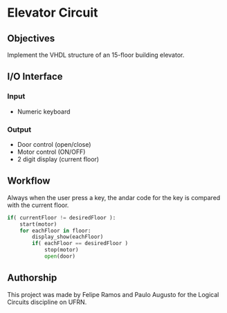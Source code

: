 # Elevator Circuit
## Objectives
Implement the VHDL structure of an 15-floor building elevator.

## I/O Interface
### Input
+ Numeric keyboard

### Output
+ Door control (open/close)
+ Motor control (ON/OFF)
+ 2 digit display (current floor)


## Workflow

Always when the user press a key, the andar code for the key is compared with
the current floor.

```python
if( currentFloor != desiredFloor ):
	start(motor)
	for eachFloor in floor:
		display_show(eachFloor)
		if( eachFloor == desiredFloor )
			stop(motor)
			open(door)
```

## Authorship
This project was made by Felipe Ramos and Paulo Augusto for the Logical Circuits
discipline on UFRN.
